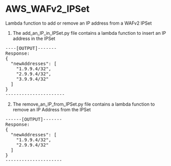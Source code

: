 # AWS_WAFv2_IPSet
Lambda function to add or remove an IP address from a WAFv2 IPSet

1. The add_an_IP_in_IPSet.py file contains a lambda function to insert an IP address in the IPSet
<pre>
----[OUTPUT]-------
Response:
{
  "newAddresses": [
    "1.9.9.4/32",
    "2.9.9.4/32",
    "3.9.9.4/32"
  ]
}
----------------------
</pre>

2. The remove_an_IP_from_IPSet.py file contains a lambda function to remove an IP Address from the IPSet
<pre>
------[OUTPUT]-------
Response:
{
  "newAddresses": [
    "1.9.9.4/32",
    "2.9.9.4/32"
  ]
}
---------------------
</pre>
